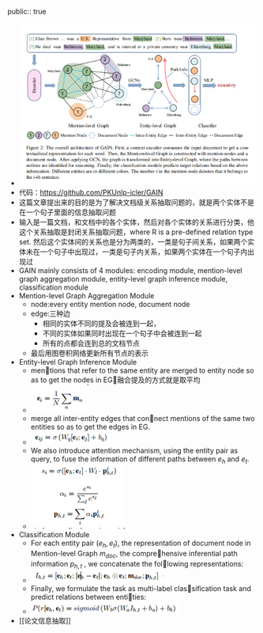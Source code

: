 public:: true

- ![image.png](../assets/image_1661426491000_0.png)
- 代码：https://github.com/PKUnlp-icler/GAIN
- 这篇文章提出来的目的是为了解决文档级关系抽取问题的，就是两个实体不是在一个句子里面的信息抽取问题
- 输入是一篇文档，和文档中的各个实体，然后对各个实体的关系进行分类，他这个关系抽取是封闭关系抽取问题，where R is a pre-defined relation type set. 然后这个实体间的关系也是分为两类的，一类是句子间关系，如果两个实体未在一个句子中出现过，一类是句子内关系，如果两个实体在一个句子内出现过
- GAIN mainly consists of 4 modules: encoding module, mention-level graph aggregation module, entity-level graph inference module, classification module
- Mention-level Graph Aggregation Module
	- node:every entity mention node, document node
	- edge:三种边
		- 相同的实体不同的提及会被连到一起，
		- 不同的实体如果同时出现在一个句子中会被连到一起
		- 所有的点都会连到总的文档节点
	- 最后用图卷积网络更新所有节点的表示
- Entity-level Graph Inference Module
	- mentions that refer to the same entity are merged to entity node so as to get the nodes in EG，融合提及的方式就是取平均
	- ![image.png](../assets/image_1661435748152_0.png)
	- merge all inter-entity edges that connect mentions of the same two entities so as to get the edges in EG.
	- ![image.png](../assets/image_1661436354117_0.png)
	- We also introduce attention mechanism, using the entity pair as query, to fuse the information of different paths between $e_h$ and $e_t$.
	- ![image.png](../assets/image_1661438165520_0.png)
- Classification Module
	- For each entity pair $(e_h, e_t)$, the representation of document node in Mention-level Graph $m_{doc}$, the comprehensive inferential path information $p_{h,t}$ , we concatenate the following representations:
	- ![image.png](../assets/image_1661437123172_0.png)
	- Finally, we formulate the task as multi-label classification task and predict relations between entities:
	- ![image.png](../assets/image_1661437228201_0.png)
- [[论文信息抽取]]
